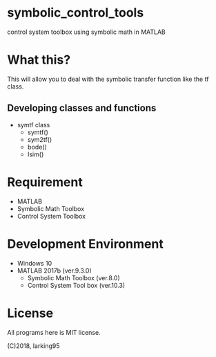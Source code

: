 # symbolic_control_tools
control system toolbox using symbolic math in MATLAB

# What this?
This will allow you to deal with the symbolic transfer function like the tf class.

## Developing classes and functions
- symtf class
    - symtf()
    - sym2tf()
    - bode()
    - lsim()

# Requirement
- MATLAB
- Symbolic Math Toolbox
- Control System Toolbox

# Development Environment
- Windows 10
- MATLAB 2017b (ver.9.3.0)
    - Symbolic Math Toolbox (ver.8.0)
    - Control System Tool box (ver.10.3)

# License
All programs here is MIT license.

(C)2018, larking95